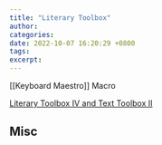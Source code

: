 ```yaml
---
title: "Literary Toolbox"
author: 
categories: 
date: 2022-10-07 16:20:29 +0800
tags: 
excerpt: 
---
```




[[Keyboard Maestro]] Macro

[Literary Toolbox IV and Text Toolbox II](https://forum.keyboardmaestro.com/t/literary-toolbox-iv-and-text-toolbox-ii/28922)





## Misc



